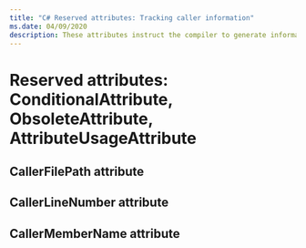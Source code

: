 ```yaml
---
title: "C# Reserved attributes: Tracking caller information"
ms.date: 04/09/2020
description: These attributes instruct the compiler to generate information about the code that calls a member
---
```

# Reserved attributes: ConditionalAttribute, ObsoleteAttribute, AttributeUsageAttribute

## CallerFilePath attribute

## CallerLineNumber attribute

## CallerMemberName attribute
